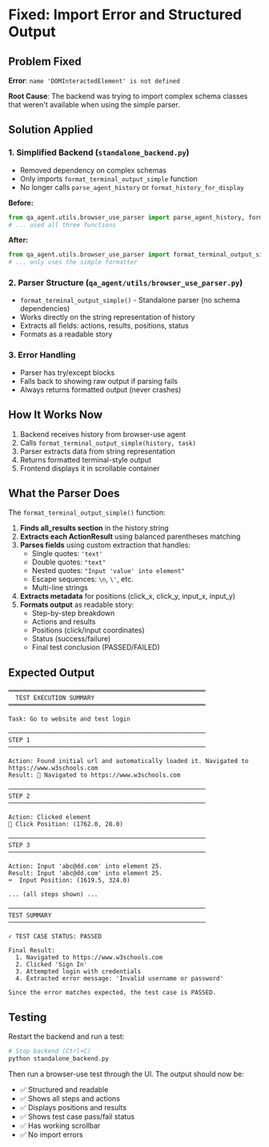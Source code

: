# Fixed: Import Error and Structured Output

## Problem Fixed

**Error**: `name 'DOMInteractedElement' is not defined`

**Root Cause**: The backend was trying to import complex schema classes that weren't available when using the simple parser.

## Solution Applied

### 1. **Simplified Backend** (`standalone_backend.py`)
- Removed dependency on complex schemas
- Only imports `format_terminal_output_simple` function
- No longer calls `parse_agent_history` or `format_history_for_display`

**Before:**
```python
from qa_agent.utils.browser_use_parser import parse_agent_history, format_history_for_display, format_terminal_output_simple
# ... used all three functions
```

**After:**
```python
from qa_agent.utils.browser_use_parser import format_terminal_output_simple
# ... only uses the simple formatter
```

### 2. **Parser Structure** (`qa_agent/utils/browser_use_parser.py`)
- `format_terminal_output_simple()` - Standalone parser (no schema dependencies)
- Works directly on the string representation of history
- Extracts all fields: actions, results, positions, status
- Formats as a readable story

### 3. **Error Handling**
- Parser has try/except blocks
- Falls back to showing raw output if parsing fails
- Always returns formatted output (never crashes)

## How It Works Now

1. Backend receives history from browser-use agent
2. Calls `format_terminal_output_simple(history, task)`
3. Parser extracts data from string representation
4. Returns formatted terminal-style output
5. Frontend displays it in scrollable container

## What the Parser Does

The `format_terminal_output_simple()` function:

1. **Finds all_results section** in the history string
2. **Extracts each ActionResult** using balanced parentheses matching
3. **Parses fields** using custom extraction that handles:
   - Single quotes: `'text'`
   - Double quotes: `"text"`
   - Nested quotes: `"Input 'value' into element"`
   - Escape sequences: `\n`, `\'`, etc.
   - Multi-line strings
4. **Extracts metadata** for positions (click_x, click_y, input_x, input_y)
5. **Formats output** as readable story:
   - Step-by-step breakdown
   - Actions and results
   - Positions (click/input coordinates)
   - Status (success/failure)
   - Final test conclusion (PASSED/FAILED)

## Expected Output

```
═══════════════════════════════════════════════════════
  TEST EXECUTION SUMMARY
═══════════════════════════════════════════════════════

Task: Go to website and test login

───────────────────────────────────────────────────────
STEP 1
───────────────────────────────────────────────────────

Action: Found initial url and automatically loaded it. Navigated to https://www.w3schools.com
Result: 🔗 Navigated to https://www.w3schools.com

───────────────────────────────────────────────────────
STEP 2
───────────────────────────────────────────────────────

Action: Clicked element
📍 Click Position: (1762.0, 28.0)

───────────────────────────────────────────────────────
STEP 3
───────────────────────────────────────────────────────

Action: Input 'abc@dd.com' into element 25.
Result: Input 'abc@dd.com' into element 25.
⌨️  Input Position: (1619.5, 324.0)

... (all steps shown) ...

───────────────────────────────────────────────────────
TEST SUMMARY
───────────────────────────────────────────────────────

✓ TEST CASE STATUS: PASSED

Final Result:
  1. Navigated to https://www.w3schools.com
  2. Clicked 'Sign In'
  3. Attempted login with credentials
  4. Extracted error message: 'Invalid username or password'

Since the error matches expected, the test case is PASSED.
```

## Testing

Restart the backend and run a test:

```bash
# Stop backend (Ctrl+C)
python standalone_backend.py
```

Then run a browser-use test through the UI. The output should now be:
- ✅ Structured and readable
- ✅ Shows all steps and actions
- ✅ Displays positions and results
- ✅ Shows test case pass/fail status
- ✅ Has working scrollbar
- ✅ No import errors


